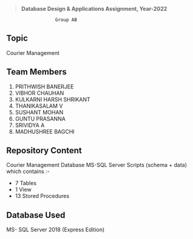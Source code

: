  

> **Database Design & Applications Assignment, Year-2022**

                      Group AB
                      
## **Topic**

Courier Management



## **Team Members**

 1. PRITHWISH BANERJEE
 2. VIBHOR CHAUHAN
 3. KULKARNI HARSH SHRIKANT
 4. THANIKASALAM V
 5. SUSHANT MOHAN
 6. GUNTU PRASANNA
 7. SRIVIDYA A
 8. MADHUSHREE BAGCHI



## Repository Content

 Courier Management Database MS-SQL Server Scripts (schema + data) which contains :- 
 

 -  7 Tables
 - 1 View
 -  13 Stored Procedures 

## Database Used
MS- SQL Server 2018 (Express Edition) 
